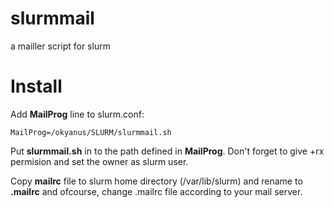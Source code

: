 # slurmmail
a mailler script for slurm

# Install
Add **MailProg** line to slurm.conf: 
```
MailProg=/okyanus/SLURM/slurmmail.sh
```
Put **slurmmail.sh** in to the path defined in **MailProg**. Don't forget to give +rx permision and set the owner as slurm user.

Copy **mailrc** file to slurm home directory (/var/lib/slurm) and rename to **.mailrc** and ofcourse, change .mailrc file according to your mail server.

